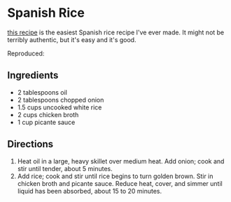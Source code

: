 # Spanish Rice

<a href="https://www.allrecipes.com/recipe/33385/best-spanish-rice/" data-proofer-ignore>this recipe</a> is the easiest Spanish rice recipe I've ever made. It might not be terribly authentic, but it's easy and it's good.

Reproduced:

## Ingredients

- 2 tablespoons oil
- 2 tablespoons chopped onion
- 1.5 cups uncooked white rice
- 2 cups chicken broth
- 1 cup picante sauce

## Directions

1. Heat oil in a large, heavy skillet over medium heat. Add onion; cook and stir until tender, about 5 minutes.
2. Add rice; cook and stir until rice begins to turn golden brown. Stir in chicken broth and picante sauce. Reduce heat, cover, and simmer until liquid has been absorbed, about 15 to 20 minutes.